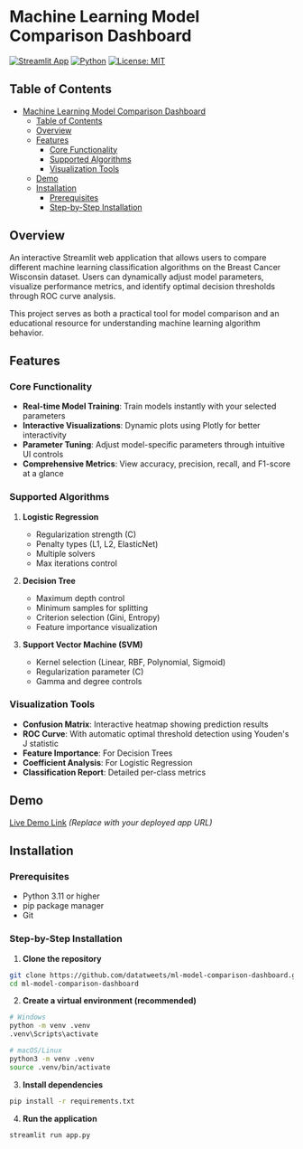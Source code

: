 # Machine Learning Model Comparison Dashboard

[![Streamlit App](https://static.streamlit.io/badges/streamlit_badge_black_white.svg)](https://share.streamlit.io/yourusername/ml-model-comparison-dashboard/main/app.py)
[![Python](https://img.shields.io/badge/Python-3.11-blue)](https://www.python.org/downloads/)
[![License: MIT](https://img.shields.io/badge/License-MIT-yellow.svg)](https://opensource.org/licenses/MIT)

## Table of Contents
- [Machine Learning Model Comparison Dashboard](#machine-learning-model-comparison-dashboard)
  - [Table of Contents](#table-of-contents)
  - [Overview](#overview)
  - [Features](#features)
    - [Core Functionality](#core-functionality)
    - [Supported Algorithms](#supported-algorithms)
    - [Visualization Tools](#visualization-tools)
  - [Demo](#demo)
  - [Installation](#installation)
    - [Prerequisites](#prerequisites)
    - [Step-by-Step Installation](#step-by-step-installation)

## Overview

An interactive Streamlit web application that allows users to compare different machine learning classification algorithms on the Breast Cancer Wisconsin dataset. Users can dynamically adjust model parameters, visualize performance metrics, and identify optimal decision thresholds through ROC curve analysis.

This project serves as both a practical tool for model comparison and an educational resource for understanding machine learning algorithm behavior.

## Features

### Core Functionality
- **Real-time Model Training**: Train models instantly with your selected parameters
- **Interactive Visualizations**: Dynamic plots using Plotly for better interactivity
- **Parameter Tuning**: Adjust model-specific parameters through intuitive UI controls
- **Comprehensive Metrics**: View accuracy, precision, recall, and F1-score at a glance

### Supported Algorithms
1. **Logistic Regression**
   - Regularization strength (C)
   - Penalty types (L1, L2, ElasticNet)
   - Multiple solvers
   - Max iterations control

2. **Decision Tree**
   - Maximum depth control
   - Minimum samples for splitting
   - Criterion selection (Gini, Entropy)
   - Feature importance visualization

3. **Support Vector Machine (SVM)**
   - Kernel selection (Linear, RBF, Polynomial, Sigmoid)
   - Regularization parameter (C)
   - Gamma and degree controls

### Visualization Tools
- **Confusion Matrix**: Interactive heatmap showing prediction results
- **ROC Curve**: With automatic optimal threshold detection using Youden's J statistic
- **Feature Importance**: For Decision Trees
- **Coefficient Analysis**: For Logistic Regression
- **Classification Report**: Detailed per-class metrics

## Demo

[Live Demo Link](https://your-streamlit-app-url.streamlit.app) *(Replace with your deployed app URL)*

## Installation

### Prerequisites
- Python 3.11 or higher
- pip package manager
- Git

### Step-by-Step Installation

1. **Clone the repository**
```bash
git clone https://github.com/datatweets/ml-model-comparison-dashboard.git
cd ml-model-comparison-dashboard
```

2. **Create a virtual environment (recommended)**
```bash
# Windows
python -m venv .venv
.venv\Scripts\activate

# macOS/Linux
python3 -m venv .venv
source .venv/bin/activate
```

3. **Install dependencies**
```bash
pip install -r requirements.txt
```

4. **Run the application**
```bash
streamlit run app.py
```